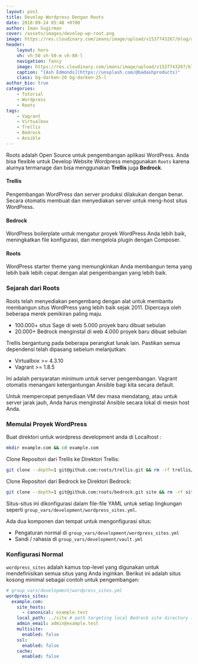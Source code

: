 ```yaml
---
layout: post
title: Develop Wordpress Dengan Roots
date: 2018-09-24 05:48 +0700
author: Iman Sugirman
cover: /assets/images/develop-wp-root.png
image: https://res.cloudinary.com/imans/image/upload/v1537743267/blog/ash-edmonds-510566-unsplash.jpg
header:
    layout: hero
    vh: vh-50 vh-50-m vh-80-l
    navigation: fancy
    image: https://res.cloudinary.com/imans/image/upload/v1537743267/blog/ash-edmonds-510566-unsplash.jpg
    caption: "[Ash Edmonds](https://unsplash.com/@badashproducts)"
    class: bg-darken-20 bg-darken-25-l
author_bio: true
categories:
    - Tutorial
    - Wordpress
    - Roots
tags:
    - Vagrant
    - Virtualbox
    - Trellis
    - Bedrock
    - Ansible
---
```

Roots adalah Open Source untuk pengembangan aplikasi WordPress. Anda bisa flexible untuk Develop Website Wordpress menggunakan `Roots` karena alurnya termanage dan bisa menggunakan **Trellis** juga **Bedrock**. 

#### Trellis

Pengembangan WordPress dan server produksi dilakukan dengan benar. Secara otomatis membuat dan menyediakan server untuk meng-host situs WordPress.

#### Bedrock

WordPress boilerplate untuk mengatur proyek WordPress Anda lebih baik, meningkatkan file konfigurasi, dan mengelola plugin dengan Composer.

#### Roots

WordPress starter theme yang memungkinkan Anda membangun tema yang lebih baik lebih cepat dengan alat pengembangan yang lebih baik.

### Sejarah dari Roots

Roots telah menyediakan pengembang dengan alat untuk membantu membangun situs WordPress yang lebih baik sejak 2011. Dipercaya oleh beberapa merek pemikiran paling maju.

 * 100.000+ situs Sage di web 5.000 proyek baru dibuat sebulan
 * 20.000+ Bedrock menginstal di web 4.000 proyek baru dibuat sebulan

Trellis bergantung pada beberapa perangkat lunak lain. Pastikan semua dependensi telah dipasang sebelum melanjutkan:

  * Virtualbox >= 4.3.10
  * Vagrant >= 1.8.5

Ini adalah persyaratan minimum untuk server pengembangan. Vagrant otomatis menangani ketergantungan Ansible bagi kita secara default.

Untuk mempercepat penyediaan VM dev masa mendatang, atau untuk server jarak jauh, Anda harus menginstal Ansible secara lokal di mesin host Anda.

### Memulai Proyek WordPress
Buat direktori untuk wordpress development anda di Localhost :
```bash
mkdir example.com && cd example.com
```
Clone Repositori dari Trellis ke Direktori Trellis:
```bash
git clone --depth=1 git@github.com:roots/trellis.git && rm -rf trellis/.git
```
Clone Repositori dari Bedrock ke Direktori Bedrock:
```bash
git clone --depth=1 git@github.com:roots/bedrock.git site && rm -rf site/.git
```

Situs-situs ini dikonfigurasi dalam file-file YAML untuk setiap lingkungan seperti `group_vars/development/wordpress_sites.yml`.

Ada dua komponen dan tempat untuk mengonfigurasi situs:

  * Pengaturan normal di `group_vars/development/wordpress_sites.yml`
  * Sandi / rahasia di `group_vars/development/vault.yml`

### Konfigurasi Normal
`wordpress_sites` adalah kamus top-level yang digunakan untuk mendefinisikan semua situs yang Anda inginkan. Berikut ini adalah situs kosong minimal sebagai contoh untuk pengembangan:
```yaml
# group_vars/development/wordpress_sites.yml
wordpress_sites:
  example.com:
    site_hosts:
      - canonical: example.test
    local_path: ../site # path targeting local Bedrock site directory (relative to Ansible root)
    admin_email: admin@example.test
    multisite:
      enabled: false
    ssl:
      enabled: false
    cache:
      enabled: false
```
